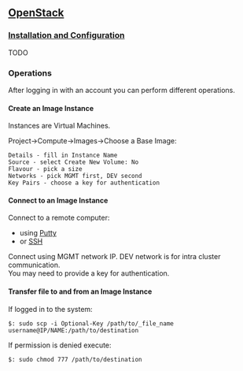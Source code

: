 ## [OpenStack](https://www.openstack.org/)

### [Installation and Configuration]()

TODO

### Operations

After logging in with an account you can perform different operations.  

#### Create an Image Instance

Instances are Virtual Machines.  

Project->Compute->Images->Choose a Base Image:
```
Details - fill in Instance Name
Source - select Create New Volume: No
Flavour - pick a size
Networks - pick MGMT first, DEV second
Key Pairs - choose a key for authentication
```

#### Connect to an Image Instance

Connect to a remote computer:  
* using [Putty](../../Security/Putty)
* or [SSH](../../Security/SSH)  

Connect using MGMT network IP. DEV network is for intra cluster communication.  
You may need to provide a key for authentication.  

#### Transfer file to and from an Image Instance

If logged in to the <source> system:  
```
$: sudo scp -i Optional-Key /path/to/_file_name username@IP/NAME:/path/to/destination
```

If permission is denied execute:  
```
$: sudo chmod 777 /path/to/destination
```
